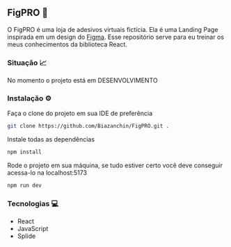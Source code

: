 ## FigPRO 👻

O FigPRO é uma loja de adesivos virtuais fictícia. Ela é uma Landing Page inspirada em um design do [Figma](https://www.figma.com/design/sfknwWFWB6DF3Kd9RrfTMQ/Figpro?node-id=0-1&t=YYBGp49zf7PPwUHg-0). Esse repositório serve para eu treinar os meus conhecimentos da biblioteca React.

### Situação 📈

No momento o projeto está em DESENVOLVIMENTO

### Instalação ⚙️

Faça o clone do projeto em sua IDE de preferência

```bash
git clone https://github.com/Biazanchin/FigPRO.git .
```

Instale todas as dependências

```bash
npm install
```

Rode o projeto em sua máquina, se tudo estiver certo você deve conseguir acessa-lo na localhost:5173

```bash
npm run dev
```

### Tecnologias 💻

- React
- JavaScript
- Splide
